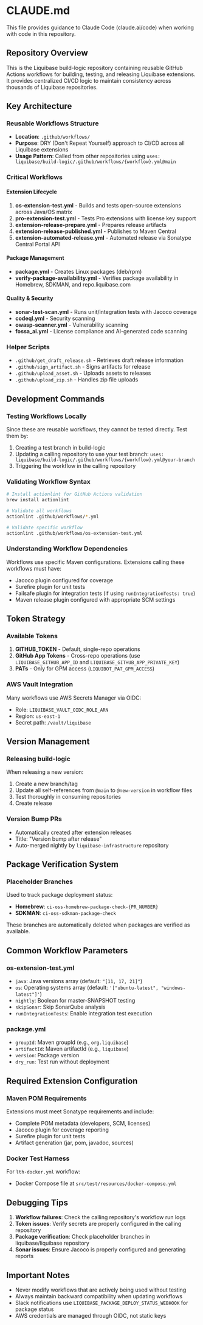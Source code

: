 # CLAUDE.md

This file provides guidance to Claude Code (claude.ai/code) when working with code in this repository.

## Repository Overview

This is the Liquibase build-logic repository containing reusable GitHub Actions workflows for building, testing, and releasing Liquibase extensions. It provides centralized CI/CD logic to maintain consistency across thousands of Liquibase repositories.

## Key Architecture

### Reusable Workflows Structure
- **Location**: `.github/workflows/`
- **Purpose**: DRY (Don't Repeat Yourself) approach to CI/CD across all Liquibase extensions
- **Usage Pattern**: Called from other repositories using `uses: liquibase/build-logic/.github/workflows/{workflow}.yml@main`

### Critical Workflows

#### Extension Lifecycle
1. **os-extension-test.yml** - Builds and tests open-source extensions across Java/OS matrix
2. **pro-extension-test.yml** - Tests Pro extensions with license key support
3. **extension-release-prepare.yml** - Prepares release artifacts
4. **extension-release-published.yml** - Publishes to Maven Central
5. **extension-automated-release.yml** - Automated release via Sonatype Central Portal API

#### Package Management
- **package.yml** - Creates Linux packages (deb/rpm)
- **verify-package-availability.yml** - Verifies package availability in Homebrew, SDKMAN, and repo.liquibase.com

#### Quality & Security
- **sonar-test-scan.yml** - Runs unit/integration tests with Jacoco coverage
- **codeql.yml** - Security scanning
- **owasp-scanner.yml** - Vulnerability scanning
- **fossa_ai.yml** - License compliance and AI-generated code scanning

### Helper Scripts
- `.github/get_draft_release.sh` - Retrieves draft release information
- `.github/sign_artifact.sh` - Signs artifacts for release
- `.github/upload_asset.sh` - Uploads assets to releases
- `.github/upload_zip.sh` - Handles zip file uploads

## Development Commands

### Testing Workflows Locally
Since these are reusable workflows, they cannot be tested directly. Test them by:
1. Creating a test branch in build-logic
2. Updating a calling repository to use your test branch: `uses: liquibase/build-logic/.github/workflows/{workflow}.yml@your-branch`
3. Triggering the workflow in the calling repository

### Validating Workflow Syntax
```bash
# Install actionlint for GitHub Actions validation
brew install actionlint

# Validate all workflows
actionlint .github/workflows/*.yml

# Validate specific workflow
actionlint .github/workflows/os-extension-test.yml
```

### Understanding Workflow Dependencies
Workflows use specific Maven configurations. Extensions calling these workflows must have:
- Jacoco plugin configured for coverage
- Surefire plugin for unit tests
- Failsafe plugin for integration tests (if using `runIntegrationTests: true`)
- Maven release plugin configured with appropriate SCM settings

## Token Strategy

### Available Tokens
1. **GITHUB_TOKEN** - Default, single-repo operations
2. **GitHub App Tokens** - Cross-repo operations (use `LIQUIBASE_GITHUB_APP_ID` and `LIQUIBASE_GITHUB_APP_PRIVATE_KEY`)
3. **PATs** - Only for GPM access (`LIQUIBOT_PAT_GPM_ACCESS`)

### AWS Vault Integration
Many workflows use AWS Secrets Manager via OIDC:
- Role: `LIQUIBASE_VAULT_OIDC_ROLE_ARN`
- Region: `us-east-1`
- Secret path: `/vault/liquibase`

## Version Management

### Releasing build-logic
When releasing a new version:
1. Create a new branch/tag
2. Update all self-references from `@main` to `@new-version` in workflow files
3. Test thoroughly in consuming repositories
4. Create release

### Version Bump PRs
- Automatically created after extension releases
- Title: "Version bump after release"
- Auto-merged nightly by `liquibase-infrastructure` repository

## Package Verification System

### Placeholder Branches
Used to track package deployment status:
- **Homebrew**: `ci-oss-homebrew-package-check-{PR_NUMBER}`
- **SDKMAN**: `ci-oss-sdkman-package-check`

These branches are automatically deleted when packages are verified as available.

## Common Workflow Parameters

### os-extension-test.yml
- `java`: Java versions array (default: `"[11, 17, 21]"`)
- `os`: Operating systems array (default: `'["ubuntu-latest", "windows-latest"]'`)
- `nightly`: Boolean for master-SNAPSHOT testing
- `skipSonar`: Skip SonarQube analysis
- `runIntegrationTests`: Enable integration test execution

### package.yml
- `groupId`: Maven groupId (e.g., `org.liquibase`)
- `artifactId`: Maven artifactId (e.g., `liquibase`)
- `version`: Package version
- `dry_run`: Test run without deployment

## Required Extension Configuration

### Maven POM Requirements
Extensions must meet Sonatype requirements and include:
- Complete POM metadata (developers, SCM, licenses)
- Jacoco plugin for coverage reporting
- Surefire plugin for unit tests
- Artifact generation (jar, pom, javadoc, sources)

### Docker Test Harness
For `lth-docker.yml` workflow:
- Docker Compose file at `src/test/resources/docker-compose.yml`

## Debugging Tips

1. **Workflow failures**: Check the calling repository's workflow run logs
2. **Token issues**: Verify secrets are properly configured in the calling repository
3. **Package verification**: Check placeholder branches in liquibase/liquibase repository
4. **Sonar issues**: Ensure Jacoco is properly configured and generating reports

## Important Notes

- Never modify workflows that are actively being used without testing
- Always maintain backward compatibility when updating workflows
- Slack notifications use `LIQUIBASE_PACKAGE_DEPLOY_STATUS_WEBHOOK` for package status
- AWS credentials are managed through OIDC, not static keys